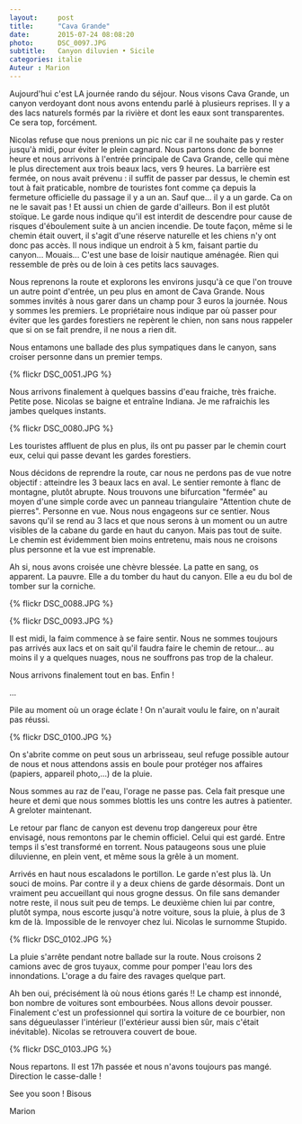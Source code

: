 ```yaml
---
layout:     post
title:      "Cava Grande"
date:       2015-07-24 08:08:20
photo:      DSC_0097.JPG
subtitle:   Canyon diluvien • Sicile
categories: italie
Auteur : Marion
---
```


Aujourd'hui c'est LA journée rando du séjour. Nous visons Cava Grande, un canyon verdoyant dont nous avons entendu parlé à plusieurs reprises. Il y a des lacs naturels formés par la rivière et dont les eaux sont transparentes. Ce sera top, forcément.

Nicolas refuse que nous prenions un pic nic car il ne souhaite pas y rester jusqu'à midi, pour éviter le plein cagnard. Nous partons donc de bonne heure et nous arrivons à l'entrée principale de Cava Grande, celle qui mène le plus directement aux trois beaux lacs, vers 9 heures.
La barrière est fermée, on nous avait prévenu : il suffit de passer par dessus, le chemin est tout à fait praticable, nombre de touristes font comme ça depuis la fermeture officielle du passage il y a un an. Sauf que... il y a un garde. Ca on ne le savait pas ! Et aussi un chien de garde d'ailleurs. Bon il est plutôt stoïque.
Le garde nous indique qu'il est interdit de descendre pour cause de risques d'éboulement suite à un ancien incendie. De toute façon, même si le chemin était ouvert, il s'agit d'une réserve naturelle et les chiens n'y ont donc pas accès. Il nous indique un endroit à 5 km, faisant partie du canyon... Mouais... C'est une base de loisir nautique aménagée. Rien qui ressemble de près ou de loin à ces petits lacs sauvages.

Nous reprenons la route et explorons les environs jusqu'à ce que l'on trouve un autre point d'entrée, un peu plus en amont de Cava Grande. Nous sommes invités à nous garer dans un champ pour 3 euros la journée. Nous y sommes les premiers. Le propriétaire nous indique par où passer pour éviter que les gardes forestiers ne repèrent le chien, non sans nous rappeler que si on se fait prendre, il ne nous a rien dit.

Nous entamons une ballade des plus sympatiques dans le canyon, sans croiser personne dans un  premier temps.


{% flickr DSC_0051.JPG %}


Nous arrivons finalement à quelques bassins d'eau fraiche, très fraiche. Petite pose. Nicolas se baigne et entraîne Indiana. Je me rafraichis les jambes quelques instants.


{% flickr DSC_0080.JPG %}


Les touristes affluent de plus en plus, ils ont pu passer par le chemin court eux, celui qui passe devant les gardes forestiers.

Nous décidons de reprendre la route, car nous ne perdons pas de vue notre objectif : atteindre les 3 beaux lacs en aval.
Le sentier remonte à flanc de montagne, plutôt abrupte. Nous trouvons une bifurcation "fermée" au moyen d'une simple corde avec un panneau triangulaire "Attention chute de pierres". Personne en vue. Nous nous engageons sur ce sentier. Nous savons qu'il se rend au 3 lacs et que nous serons à un moment ou un autre visibles de la cabane du garde en haut du canyon. Mais pas tout de suite. Le chemin est évidemment bien moins entretenu, mais nous ne croisons plus personne et la vue est imprenable.

Ah si, nous avons croisée une chèvre blessée. La patte en sang, os apparent. La pauvre. Elle a du tomber du haut du canyon. Elle a eu du bol de tomber sur la corniche.


{% flickr DSC_0088.JPG %}


{% flickr DSC_0093.JPG %}


Il est midi, la faim commence à se faire sentir. Nous ne sommes toujours pas arrivés aux lacs et on sait qu'il faudra faire le chemin de retour... au moins il y a quelques nuages, nous ne souffrons pas trop de la chaleur.

Nous arrivons finalement tout en bas. Enfin !

...

Pile au moment où un orage éclate ! On n'aurait voulu le faire, on n'aurait pas réussi. 


{% flickr DSC_0100.JPG %}


On s'abrite comme on peut sous un arbrisseau, seul refuge possible autour de nous et nous attendons assis en boule pour protéger nos affaires (papiers, appareil photo,...) de la pluie.

Nous sommes au raz de l'eau, l'orage ne passe pas. Cela fait presque une heure et demi que nous sommes blottis les uns contre les autres à patienter. A greloter maintenant.

Le retour par flanc de canyon est devenu trop dangereux pour être envisagé, nous remontons par le chemin officiel. Celui qui est gardé.
Entre temps il s'est transformé en torrent. Nous pataugeons sous une pluie diluvienne, en plein vent, et même sous la grêle à un moment.

Arrivés en haut nous escaladons le portillon. Le garde n'est plus là. Un souci de moins. Par contre il y a deux chiens de garde désormais. Dont un vraiment peu accueillant qui nous grogne dessus. On file sans demander notre reste, il nous suit peu de temps. Le deuxième chien lui par contre, plutôt sympa, nous escorte jusqu'à notre voiture, sous la pluie, à plus de 3 km de là. Impossible de le renvoyer chez lui. Nicolas le surnomme Stupido.


{% flickr DSC_0102.JPG %}


La pluie s'arrête pendant notre ballade sur la route.
Nous croisons 2 camions avec de gros tuyaux, comme pour pomper l'eau lors des innondations. L'orage a du faire des ravages quelque part.

Ah ben oui, précisément là où nous étions garés !! Le champ est innondé, bon nombre de voitures sont embourbées. Nous allons devoir pousser. Finalement c'est un professionnel qui sortira la voiture de ce bourbier, non sans dégueulasser l'intérieur (l'extérieur aussi bien sûr, mais c'était inévitable). Nicolas se retrouvera couvert de boue.


{% flickr DSC_0103.JPG %}


Nous repartons. Il est 17h passée et nous n'avons toujours pas mangé.
Direction le casse-dalle !

See you soon ! Bisous

Marion
